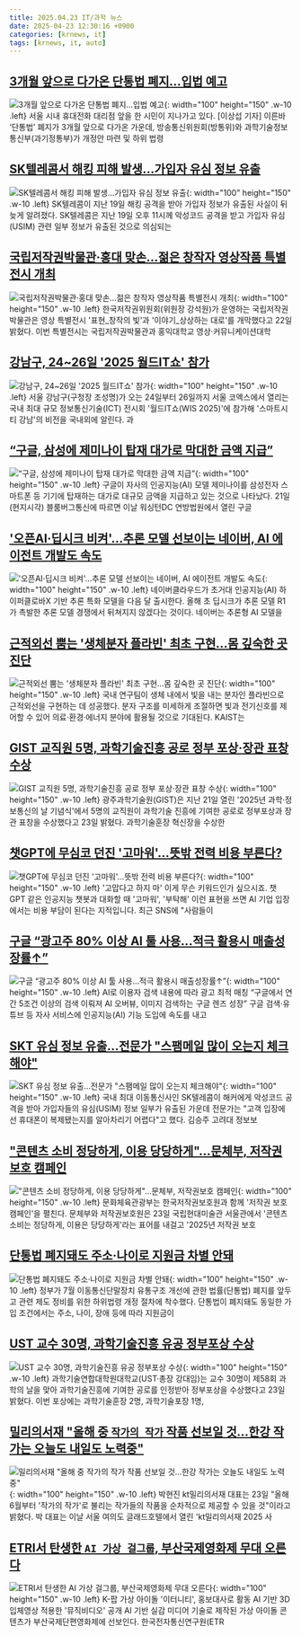 ```yaml
---
title: 2025.04.23 IT/과학 뉴스
date: 2025-04-23 12:30:16 +0900
categories: [krnews, it]
tags: [krnews, it, auto]
---
```

## [3개월 앞으로 다가온 단통법 폐지…입법 예고](https://n.news.naver.com/mnews/article/016/0002461493)

![3개월 앞으로 다가온 단통법 폐지…입법 예고](https://mimgnews.pstatic.net/image/origin/016/2025/04/23/2461493.jpg?type=nf220_150){: width="100" height="150" .w-10 .left}
서울 시내 휴대전화 대리점 앞을 한 시민이 지나가고 있다. [이상섭 기자] 이른바 ‘단통법’ 폐지가 3개월 앞으로 다가온 가운데, 방송통신위원회(방통위)와 과학기술정보통신부(과기정통부)가 개정안 마련 및 하위 법령

## [SK텔레콤서 해킹 피해 발생…가입자 유심 정보 유출](https://n.news.naver.com/mnews/article/082/0001322385)

![SK텔레콤서 해킹 피해 발생…가입자 유심 정보 유출](https://mimgnews.pstatic.net/image/origin/082/2025/04/22/1322385.jpg?type=nf220_150){: width="100" height="150" .w-10 .left}
SK텔레콤이 지난 19일 해킹 공격을 받아 가입자 정보가 유출된 사실이 뒤늦게 알려졌다. SK텔레콤은 지난 19일 오후 11시께 악성코드 공격을 받고 가입자 유심(USIM) 관련 일부 정보가 유출된 것으로 의심되는

## [국립저작권박물관·홍대 맞손…젊은 창작자 영상작품 특별전시 개최](https://n.news.naver.com/mnews/article/138/0002195091)

![국립저작권박물관·홍대 맞손…젊은 창작자 영상작품 특별전시 개최](https://mimgnews.pstatic.net/image/origin/138/2025/04/22/2195091.jpg?type=nf220_150){: width="100" height="150" .w-10 .left}
한국저작권위원회(위원장 강석원)가 운영하는 국립저작권박물관은 영상 특별전시 '표현_창작의 빛'과 '이야기_상상하는 대로'를 개막했다고 22일 밝혔다. 이번 특별전시는 국립저작권박물관과 홍익대학교 영상·커뮤니케이션대학

## [강남구, 24~26일 '2025 월드IT쇼' 참가](https://n.news.naver.com/mnews/article/277/0005582227)

![강남구, 24~26일 '2025 월드IT쇼' 참가](https://mimgnews.pstatic.net/image/origin/277/2025/04/23/5582227.jpg?type=nf220_150){: width="100" height="150" .w-10 .left}
서울 강남구(구청장 조성명)가 오는 24일부터 26일까지 서울 코엑스에서 열리는 국내 최대 규모 정보통신기술(ICT) 전시회 '월드IT쇼(WIS 2025)'에 참가해 '스마트시티 강남'의 비전을 국내외에 알린다. 과

## [“구글, 삼성에 제미나이 탑재 대가로 막대한 금액 지급”](https://n.news.naver.com/mnews/article/366/0001071338)

![“구글, 삼성에 제미나이 탑재 대가로 막대한 금액 지급”](https://mimgnews.pstatic.net/image/origin/366/2025/04/22/1071338.jpg?type=nf220_150){: width="100" height="150" .w-10 .left}
구글이 자사의 인공지능(AI) 모델 제미나이를 삼성전자 스마트폰 등 기기에 탑재하는 대가로 대규모 금액을 지급하고 있는 것으로 나타났다. 21일(현지시각) 블룸버그통신에 따르면 이날 워싱턴DC 연방법원에서 열린 구글

## ['오픈AI·딥시크 비켜'…추론 모델 선보이는 네이버, AI 에이전트 개발도 속도](https://n.news.naver.com/mnews/article/011/0004477402)

!['오픈AI·딥시크 비켜'…추론 모델 선보이는 네이버, AI 에이전트 개발도 속도](https://mimgnews.pstatic.net/image/origin/011/2025/04/23/4477402.jpg?type=nf220_150){: width="100" height="150" .w-10 .left}
네이버클라우드가 초거대 인공지능(AI) 하이퍼클로바X 기반 추론 특화 모델을 다음 달 출시한다. 올해 초 딥시크가 추론 모델 R1가 촉발한 추론 모델 경쟁에서 뒤쳐지지 않겠다는 것이다. 네이버는 추론형 AI 모델을

## [근적외선 뿜는 '생체분자 플라빈' 최초 구현…몸 깊숙한 곳 진단](https://n.news.naver.com/mnews/article/584/0000032022)

![근적외선 뿜는 '생체분자 플라빈' 최초 구현…몸 깊숙한 곳 진단](https://mimgnews.pstatic.net/image/origin/584/2025/04/23/32022.jpg?type=nf220_150){: width="100" height="150" .w-10 .left}
국내 연구팀이 생체 내에서 빛을 내는 분자인 플라빈으로 근적외선을 구현하는 데 성공했다. 분자 구조를 미세하게 조절하면 빛과 전기신호를 제어할 수 있어 의료·환경·에너지 분야에 활용될 것으로 기대된다. KAIST는

## [GIST 교직원 5명, 과학기술진흥 공로 정부 포상·장관 표창 수상](https://n.news.naver.com/mnews/article/015/0005122870)

![GIST 교직원 5명, 과학기술진흥 공로 정부 포상·장관 표창 수상](https://mimgnews.pstatic.net/image/origin/015/2025/04/23/5122870.jpg?type=nf220_150){: width="100" height="150" .w-10 .left}
광주과학기술원(GIST)은 지난 21일 열린 '2025년 과학·정보통신의 날 기념식'에서 5명의 교직원이 과학기술 진흥에 기여한 공로로 정부포상과 장관 표창을 수상했다고 23일 밝혔다. 과학기술훈장 혁신장을 수상한

## [챗GPT에 무심코 던진 '고마워'…뜻밖 전력 비용 부른다?](https://n.news.naver.com/mnews/article/055/0001251767)

![챗GPT에 무심코 던진 '고마워'…뜻밖 전력 비용 부른다?](https://mimgnews.pstatic.net/image/origin/055/2025/04/23/1251767.jpg?type=nf220_150){: width="100" height="150" .w-10 .left}
'고맙다고 하지 마' 이게 무슨 키워드인가 싶으시죠. 챗GPT 같은 인공지능 챗봇과 대화할 때 '고마워', '부탁해' 이런 표현을 쓰면 AI 기업 입장에서는 비용 부담이 된다는 지적입니다. 최근 SNS에 "사람들이

## [구글 “광고주 80% 이상 AI 툴 사용...적극 활용시 매출성장률↑”](https://n.news.naver.com/mnews/article/009/0005480559)

![구글 “광고주 80% 이상 AI 툴 사용...적극 활용시 매출성장률↑”](https://mimgnews.pstatic.net/image/origin/009/2025/04/22/5480559.jpg?type=nf220_150){: width="100" height="150" .w-10 .left}
AI로 이용자 검색 내용에 따라 광고 최적 매칭 “구글에서 연간 5조건 이상의 검색 이뤄져 AI 오버뷰, 이미지 검색하는 구글 렌즈 성장” 구글 검색·유튜브 등 자사 서비스에 인공지능(AI) 기능 도입에 속도를 내고

## [SKT 유심 정보 유출…전문가 "스팸메일 많이 오는지 체크해야"](https://n.news.naver.com/mnews/article/277/0005582215)

![SKT 유심 정보 유출…전문가 "스팸메일 많이 오는지 체크해야"](https://mimgnews.pstatic.net/image/origin/277/2025/04/23/5582215.jpg?type=nf220_150){: width="100" height="150" .w-10 .left}
국내 최대 이동통신사인 SK텔레콤이 해커에게 악성코드 공격을 받아 가입자들의 유심(USIM) 정보 일부가 유출된 가운데 전문가는 "고객 입장에선 휴대폰이 복제됐는지를 알아차리기 어렵다"고 했다. 김승주 고려대 정보보

## ["콘텐츠 소비 정당하게, 이용 당당하게"…문체부, 저작권보호 캠페인](https://n.news.naver.com/mnews/article/003/0013200125)

!["콘텐츠 소비 정당하게, 이용 당당하게"…문체부, 저작권보호 캠페인](https://mimgnews.pstatic.net/image/origin/003/2025/04/23/13200125.jpg?type=nf220_150){: width="100" height="150" .w-10 .left}
문화체육관광부는 한국저작권보호원과 함께 '저작권 보호 캠페인'을 펼친다. 문체부와 저작권보호원은 23일 국립현대미술관 서울관에서 '콘텐츠 소비는 정당하게, 이용은 당당하게'라는 표어를 내걸고 '2025년 저작권 보호

## [단통법 폐지돼도 주소·나이로 지원금 차별 안돼](https://n.news.naver.com/mnews/article/011/0004477414)

![단통법 폐지돼도 주소·나이로 지원금 차별 안돼](https://mimgnews.pstatic.net/image/origin/011/2025/04/23/4477414.jpg?type=nf220_150){: width="100" height="150" .w-10 .left}
정부가 7월 이동통신단말장치 유통구조 개선에 관한 법률(단통법) 폐지를 앞두고 관련 제도 정비를 위한 하위법령 개정 절차에 착수했다. 단통법이 폐지돼도 동일한 가입 조건에서는 주소, 나이, 장애 등에 따라 지원금이

## [UST 교수 30명, 과학기술진흥 유공 정부포상 수상](https://n.news.naver.com/mnews/article/030/0003306090)

![UST 교수 30명, 과학기술진흥 유공 정부포상 수상](https://mimgnews.pstatic.net/image/origin/030/2025/04/23/3306090.jpg?type=nf220_150){: width="100" height="150" .w-10 .left}
과학기술연합대학원대학교(UST·총장 강대임)는 교수 30명이 제58회 과학의 날을 맞아 과학기술진흥에 기여한 공로를 인정받아 정부포상을 수상했다고 23일 밝혔다. 이번 포상에는 과학기술훈장 2명, 과학기술포장 1명,

## [밀리의서재 "올해 중 `작가의 작가` 작품 선보일 것…한강 작가는 오늘도 내일도 노력중"](https://n.news.naver.com/mnews/article/029/0002950068)

![밀리의서재 "올해 중 `작가의 작가` 작품 선보일 것…한강 작가는 오늘도 내일도 노력중"](https://mimgnews.pstatic.net/image/origin/029/2025/04/23/2950068.jpg?type=nf220_150){: width="100" height="150" .w-10 .left}
박현진 kt밀리의서재 대표는 23일 "올해 6월부터 '작가의 작가'로 불리는 작가들의 작품을 순차적으로 제공할 수 있을 것"이라고 밝혔다. 박 대표는 이날 서울 여의도 글래드호텔에서 열린 'kt밀리의서재 2025 사

## [ETRI서 탄생한 `AI 가상 걸그룹`, 부산국제영화제 무대 오른다](https://n.news.naver.com/mnews/article/029/0002950024)

![ETRI서 탄생한 `AI 가상 걸그룹`, 부산국제영화제 무대 오른다](https://mimgnews.pstatic.net/image/origin/029/2025/04/23/2950024.jpg?type=nf220_150){: width="100" height="150" .w-10 .left}
K-팝 가상 아이돌 '이터니티', 홍보대사로 활동 AI 기반 3D 입체영상 적용한 '뮤직비디오' 공개 AI 기반 실감 미디어 기술로 제작된 가상 아이돌 콘텐츠가 부산국제단편영화제에 선보인다. 한국전자통신연구원(ETR

